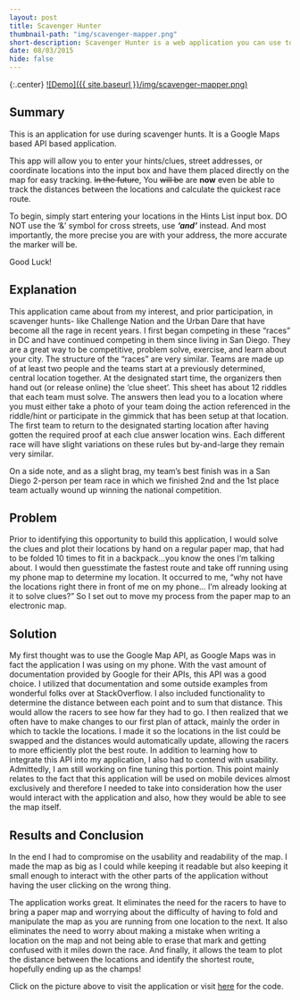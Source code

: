 ```yaml
---
layout: post
title: Scavenger Hunter
thumbnail-path: "img/scavenger-mapper.png"
short-description: Scavenger Hunter is a web application you can use to win scavenger hunts.
date: 08/03/2015
hide: false
---
```


{:.center}
[![Demo]({{ site.baseurl }}/img/scavenger-mapper.png)](https:/caseybennington.github.io/Scavenger-Mapper)

## Summary

This is an application for use during scavenger hunts. It is a Google Maps based API based application.

This app will allow you to enter your hints/clues, street addresses, or coordinate locations into the input box and have them placed directly on the map for easy tracking. ~~In the future~~, You ~~will be~~ are **now** even be able to track the distances between the locations and calculate the quickest race route.

To begin, simply start entering your locations in the Hints List input box. DO NOT use the ‘&’ symbol for cross streets, use **_‘and’_** instead. And most importantly, the more precise you are with your address, the more accurate the marker will be.

Good Luck!

## Explanation

This application came about from my interest, and prior participation, in scavenger hunts- like Challenge Nation and the Urban Dare that have become all the rage in recent years. I first began competing in these “races” in DC and have continued competing in them since living in San Diego. They are a great way to be competitive, problem solve, exercise, and learn about your city. The structure of the “races” are very similar. Teams are made up of at least two people and the teams start at a previously determined, central location together. At the designated start time, the organizers then hand out (or release online) the ‘clue sheet’. This sheet has about 12 riddles that each team must solve. The answers then lead you to a location where you must either take a photo of your team doing the action referenced in the riddle/hint or participate in the gimmick that has been setup at that location. The first team to return to the designated starting location after having gotten the required proof at each clue answer location wins. Each different race will have slight variations on these rules but by-and-large they remain very similar.

On a side note, and as a slight brag, my team’s best finish was in a San Diego 2-person per team race in which we finished 2nd and the 1st place team actually wound up winning the national competition.

## Problem

Prior to identifying this opportunity to build this application, I would solve the clues and plot their locations by hand on a regular paper map, that had to be folded 10 times to fit in a backpack…you know the ones I’m talking about. I would then guesstimate the fastest route and take off running using my phone map to determine my location. It occurred to me, “why not have the locations right there in front of me on my phone… I’m already looking at it to solve clues?” So I set out to move my process from the paper map to an electronic map.

## Solution

My first thought was to use the Google Map API, as Google Maps was in fact the application I was using on my phone. With the vast amount of documentation provided by Google for their APIs, this API was a good choice. I utilized that documentation and some outside examples from wonderful folks over at StackOverflow.
I also included functionality to determine the distance between each point and to sum that distance. This would allow the racers to see how far they had to go. I then realized that we often have to make changes to our first plan of attack, mainly the order in which to tackle the locations. I made it so the locations in the list could be swapped and the distances would automatically update, allowing the racers to more efficiently plot the best route.
In addition to learning how to integrate this API into my application, I also had to contend with usability. Admittedly, I am still working on fine tuning this portion. This point mainly relates to the fact that this application will be used on mobile devices almost exclusively and therefore I needed to take into consideration how the user would interact with the application and also, how they would be able to see the map itself.

## Results and Conclusion

In the end I had to compromise on the usability and readability of the map. I made the map as big as I could while keeping it readable but also keeping it small enough to interact with the other parts of the application without having the user clicking on the wrong thing.

The application works great. It eliminates the need for the racers to have to bring a paper map and worrying about the difficulty of having to fold and manipulate the map as you are running from one location to the next. It also eliminates the need to worry about making a mistake when writing a location on the map and not being able to erase that mark and getting confused with it miles down the race. And finally, it allows the team to plot the distance between the locations and identify the shortest route, hopefully ending up as the champs!

Click on the picture above to visit the application or visit [here](https://github.com/CaseyBennington/Scavenger-Mapper) for the code.
